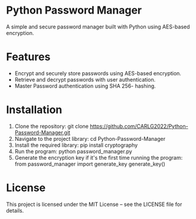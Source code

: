 # Python Password Manager 
A simple and secure password manager built with Python using AES-based encryption.
# Features
* Encrypt and securely store passwords using AES-based encryption.
* Retrieve and decrypt passwords with user authentication.
* Master Password authentication using SHA 256- hashing. 
# Installation
1. Clone the repository:
 git clone https://github.com/CARLG2022/Python-Password-Manager.git
2. Navigate to the project library:
cd Python-Password-Manager
3. Install the required library:
   pip install cryptography
4. Run the program:
   python password_manager.py
5. Generate the encryption key if it's the first time running the program:
    from password_manager import generate_key
    generate_key()
# License
This project is licensed under the MIT License – see the LICENSE file for details.
